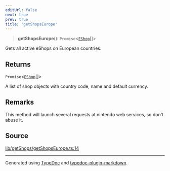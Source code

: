 ```yaml
---
editUrl: false
next: true
prev: true
title: 'getShopsEurope'
---
```


> **getShopsEurope**(): `Promise`\<[`EShop`](../interfaces/EShop.md)[]\>

Gets all active eShops on European countries.

## Returns

`Promise`\<[`EShop`](../interfaces/EShop.md)[]\>

A list of shop objects with country code, name and default currency.

## Remarks

This method will launch several requests at nintendo web services, so don't abuse it.

## Source

[lib/getShops/getShopsEurope.ts:14](https://github.com/favna/nintendo-switch-eshop/blob/27355e779102b48fc082af549592453043b2ac6e/src/lib/getShops/getShopsEurope.ts#L14)

---

Generated using [TypeDoc](https://typedoc.org) and [typedoc-plugin-markdown](https://typedoc-plugin-markdown.org).

